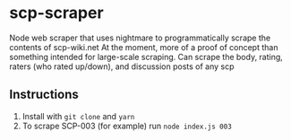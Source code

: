 # scp-scraper
Node web scraper that uses nightmare to programmatically scrape the contents of scp-wiki.net
At the moment, more of a proof of concept than something intended for large-scale scraping. Can scrape the body, rating, raters (who rated up/down), and discussion posts of any scp

## Instructions
1. Install with `git clone` and `yarn`
2. To scrape SCP-003 (for example) run `node index.js 003`
